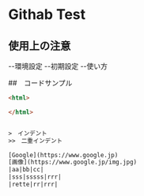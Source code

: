 # Githab Test

## 使用上の注意
--環境設定
--初期設定
--使い方

##　コードサンプル

~~~html
<html>

</html>


>　インデント
>>　二重インデント

[Google](https://www.google.jp)
[画像](https://www.google.jp/img.jpg)
|aa|bb|cc|
|sss|sssss|rrr|
|rette|rr|rrr|